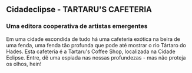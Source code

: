 ## Cidadeclipse - TARTARU'S CAFETERIA
### Uma editora cooperativa de artistas emergentes
<p>Em uma cidade escondida de tudo há uma cafeteria exótica na beira de uma fenda, uma fenda tão profunda que pode até mostrar o rio Tártaro do Hades. Esta cafeteria é a Tartaru's Coffee Shop, localizada na Cidade Eclipse. Entre, dê uma espiada nas nossas profundezas - mas não proteja os olhos, hein!</p>
